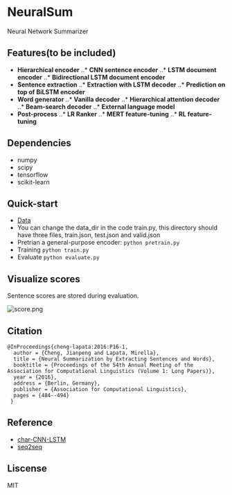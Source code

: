 # NeuralSum
Neural Network Summarizer

## Features(to be included)
* **Hierarchical encoder**
..* **CNN sentence encoder**
..* **LSTM document encoder**
..* **Bidirectional LSTM document encoder**
* **Sentence extraction**
..* **Extraction with LSTM decoder**
..* **Prediction on top of BiLSTM encoder**
* **Word generator**
..* **Vanilla decoder**
..* **Hierarchical attention decoder**
..* **Beam-search decoder**
..* **External language model**
* **Post-process**
..* **LR Ranker**
..* **MERT feature-tuning**
..* **RL feature-tuning**

## Dependencies
* numpy
* scipy
* tensorflow
* scikit-learn

## Quick-start
* [Data](https://docs.google.com/uc?id=0B0Obe9L1qtsnSXZEd0JCenIyejg&export=download)
* You can change the data_dir in the code train.py, this directory should have three files, train.json, test.json and valid.json
* Pretrian a general-purpose encoder: ```python pretrain.py```
* Training ```python train.py```
* Evaluate ```python evaluate.py```

## Visualize scores
Sentence scores are stored during evaluation.

![score.png](./assets/score.png)


## Citation
```
@InProceedings{cheng-lapata:2016:P16-1, 
  author = {Cheng, Jianpeng and Lapata, Mirella}, 
  title = {Neural Summarization by Extracting Sentences and Words}, 
  booktitle = {Proceedings of the 54th Annual Meeting of the Association for Computational Linguistics (Volume 1: Long Papers)}, 
  year = {2016}, 
  address = {Berlin, Germany}, 
  publisher = {Association for Computational Linguistics}, 
  pages = {484--494} 
 }
```
## Reference
* [char-CNN-LSTM](https://github.com/carpedm20/lstm-char-cnn-tensorflow)
* [seq2seq](https://github.com/tensorflow/models/blob/master/textsum/seq2seq_attention_model.py)

## Liscense
MIT
